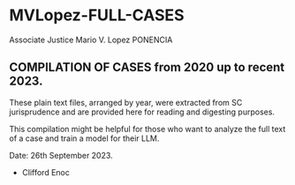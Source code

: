 # MVLopez-FULL-CASES
Associate Justice Mario V. Lopez PONENCIA

## COMPILATION OF CASES from 2020 up to recent 2023.

These plain text files, arranged by year, were extracted from SC jurisprudence and are provided here for reading and digesting purposes.

This compilation might be helpful for those who want to analyze the full text of a case and train a model for their LLM.

Date: 26th September 2023.

- Clifford Enoc
